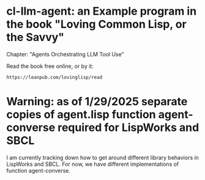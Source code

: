 # cl-llm-agent: an Example program in the book "Loving Common Lisp, or the Savvy"

Chapter: "Agents Orchestrating LLM Tool Use"

Read the book free online, or by it:

    https://leanpub.com/lovinglisp/read
	
# Warning: as of 1/29/2025 separate copies of agent.lisp function agent-converse required for LispWorks and SBCL

I am currently tracking down how to get around different library behaviors in LispWorks and SBCL. For now, we have different implementations of function agent-converse.


